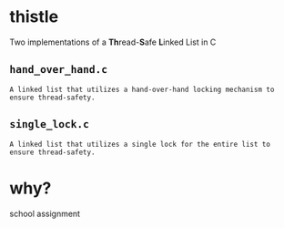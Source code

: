 # thistle 
Two implementations of a **Th**read-**S**afe **L**inked List in C

## ```hand_over_hand.c```
    A linked list that utilizes a hand-over-hand locking mechanism to ensure thread-safety.
## ```single_lock.c```
    A linked list that utilizes a single lock for the entire list to ensure thread-safety.

# why?
school assignment